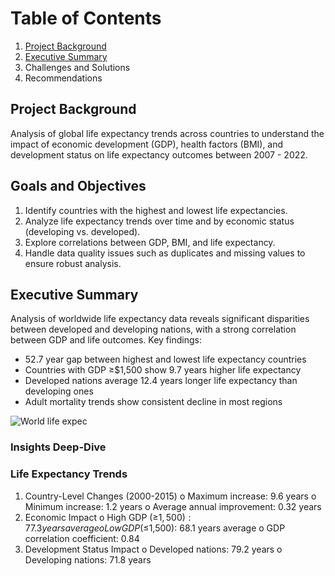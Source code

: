 # Table of Contents
1. [Project Background](#project-background)
2. [Executive Summary](#executive-summary)
3. Challenges and Solutions
4. Recommendations

## Project Background
Analysis of global life expectancy trends across countries to understand the impact
of economic development (GDP), health factors (BMI), and development status on
life expectancy outcomes between 2007 - 2022.

## Goals and Objectives 
1. Identify countries with the highest and lowest life expectancies.
2. Analyze life expectancy trends over time and by economic status (developing vs.
developed).
3. Explore correlations between GDP, BMI, and life expectancy.
4. Handle data quality issues such as duplicates and missing values to ensure robust
analysis.

## Executive Summary
Analysis of worldwide life expectancy data reveals significant disparities between
developed and developing nations, with a strong correlation between GDP and life
outcomes. Key findings:
* 52.7 year gap between highest and lowest life expectancy countries
* Countries with GDP ≥$1,500 show 9.7 years higher life expectancy
* Developed nations average 12.4 years longer life expectancy than developing
ones
* Adult mortality trends show consistent decline in most regions

![World life expec](https://github.com/user-attachments/assets/0acee083-469e-4a1f-9a9b-9daaab376d23)

### Insights Deep-Dive
### Life Expectancy Trends

1. Country-Level Changes (2000-2015)
o Maximum increase: 9.6 years
o Minimum increase: 1.2 years
o Average annual improvement: 0.32 years
2. Economic Impact
o High GDP (≥$1,500): 77.3 years average
o Low GDP (≤$1,500): 68.1 years average
o GDP correlation coefficient: 0.84
3. Development Status Impact
o Developed nations: 79.2 years
o Developing nations: 71.8 years

